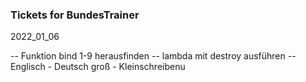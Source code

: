 ### Tickets for BundesTrainer ###

2022_01_06

-- Funktion bind 1-9 herausfinden
-- lambda mit destroy ausführen
-- Englisch - Deutsch groß - Kleinschreibenu